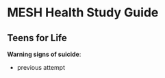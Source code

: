 ---
---

# MESH Health Study Guide

## Teens for Life

**Warning signs of suicide**:

- previous attempt
  
